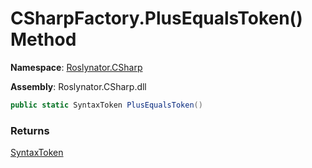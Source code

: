 # CSharpFactory\.PlusEqualsToken\(\) Method

**Namespace**: [Roslynator.CSharp](../../README.md)

**Assembly**: Roslynator\.CSharp\.dll

```csharp
public static SyntaxToken PlusEqualsToken()
```

### Returns

[SyntaxToken](https://docs.microsoft.com/en-us/dotnet/api/microsoft.codeanalysis.syntaxtoken)

